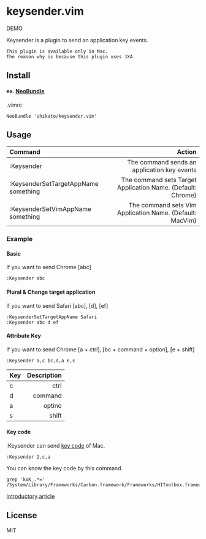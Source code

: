 # keysender.vim
DEMO

Keysender is a plugin to send an application key events.

``` 
This plugin is available only in Mac.
The reason why is because this plugin uses JXA.
```

## Install
#### ex. [NeoBundle](https://github.com/Shougo/neobundle.vim)
.vimrc
```
NeoBundle 'shikato/keysender.vim'
```

## Usage
| Command | Action |
|:-----------|------------:|
| :Keysender |The command sends an application key events|
| :KeysenderSetTargetAppName something |The command sets Target Application Name. (Default: Chrome)|
| :KeysenderSetVimAppName something |The command sets Vim Application Name. (Default: MacVim)|

### Example

#### Basic
If you want to send Chrome [abc]
```
:Keysender abc
```
#### Plural & Change target application
If you want to send Safari [abc], [d], [ef] 
```
:KeysenderSetTargetAppName Safari
:Keysender abc d ef
```
#### Attribute Key
If you want to send Chrome [a + ctrl], [bc + command + option], [e + shift] 
```
:Keysender a,c bc,d,a e,s
```

| Key | Description |
|:-----------|------------:|
| c|ctrl |
| d |command |
| a |optino |
| s |shift |

#### Key code
:Keysender can send [key code](http://hyslog.com/blog/2012/06/25/569) of Mac.
```
:Keysender 2,c,a
```
You can know the key code by this command.
```
grep 'kVK_.*=' /System/Library/Frameworks/Carbon.framework/Frameworks/HIToolbox.framework/Headers/Events.h
```

[Introductory article]()

## License
MIT
